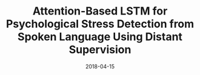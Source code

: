---
title: "Attention-Based LSTM for Psychological Stress Detection from Spoken Language Using Distant Supervision"
collection: publications
permalink: /publication/2018-04-15-paper-attention
excerpt: ''
date: 2018-04-15
venue: 'IEEE International Conference on Acoustics, Speech and Signal Processing (ICASSP)'
paperurl: 'https://arxiv.org/pdf/1805.12307.pdf'
authors: 'Genta Indra Winata, Onno Pepijn Kampman, Pascale Fung'
citation: 'Winata, G. I., Kampman, O. P., & Fung, P. (2018, April). Attention-Based LSTM for Psychological Stress Detection from Spoken Language Using Distant Supervision. In 2018 IEEE International Conference on Acoustics, Speech and Signal Processing (ICASSP) (pp. 6204-6208). IEEE.'
code: 'https://github.com/gentaiscool/lstm-attention'
paper: 'https://arxiv.org/pdf/1805.12307.pdf'
---